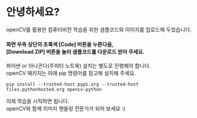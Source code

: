 # 안녕하세요?

openCV를 활용한 컴퓨터비전 학습을 위한 샘플코드와 이미지를 업로드해 두었습니다.
#### 화면 우측 상단의 초록색 [Code] 버튼을 누른다음,<br/>[Download ZIP] 버튼을 눌러 샘플코드를 다운로드 받아 주세요.


파이썬 or 아나콘다(주피터 노트북) 설치는 별도로 진행해야 합니다.<br/>openCV 패키지는 아래 pip 명령어를 참고해 설치해 주세요.

    pip install --trusted-host pypi.org --trusted-host files.pythonhosted.org opencv-python

이제 학습을 시작하면 됩니다.<br/>openCV와 함께 이미지 핸들링 전문가가 되어 보세요 :)
